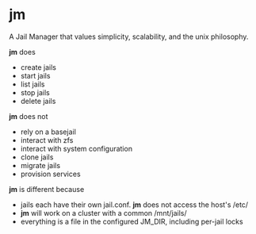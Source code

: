 # jm
A Jail Manager that values simplicity, scalability, and the unix philosophy.


**jm** does

 - create jails
 - start jails
 - list jails
 - stop jails
 - delete jails
 
 
**jm** does not
 
 - rely on a basejail
 - interact with zfs
 - interact with system configuration
 - clone jails
 - migrate jails
 - provision services


**jm** is different because

 - jails each have their own jail.conf.  **jm** does not access the host's /etc/
 - **jm** will work on a cluster with a common /mnt/jails/
 - everything is a file in the configured JM_DIR, including per-jail locks
